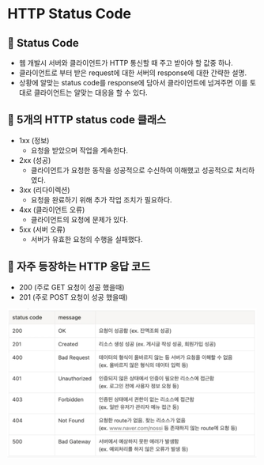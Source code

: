 # HTTP Status Code

## 🍎 Status Code
- 웹 개발시 서버와 클라이언트가 HTTP 통신할 때 주고 받아야 할 값중 하나.
- 클라이언트로 부터 받은 request에 대한 서버의 response에 대한 간략한 설명.
- 상황에 알맞는 status code를 response에 담아서 클라이언트에 넘겨주면 이를 토대로 클라이언트는 알맞는 대응을 할 수 있다.

## 🍎 5개의 HTTP status code 클래스
- 1xx (정보)
    - 요청을 받았으며 작업을 계속한다.
- 2xx (성공)
    - 클라이언트가 요청한 동작을 성공적으로 수신하여 이해했고 성공적으로 처리하였다.
- 3xx (리다이렉션)
    - 요청을 완료하기 위해 추가 작업 조치가 필요하다.
- 4xx (클라이언트 오류)
    - 클라이언트의 요청에 문제가 있다.
- 5xx (서버 오류)
    - 서버가 유효한 요청의 수행을 실패했다.

## 🍎 자주 등장하는 HTTP 응답 코드
- 200 (주로 GET 요청이 성공 했을때)
- 201 (주로 POST 요청이 성공 했을때)
<img src = './HTTPStatusCode.jpg' width = 700>
